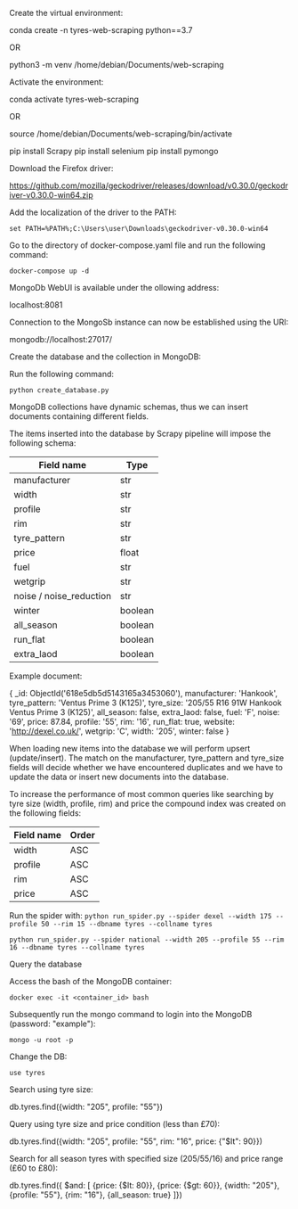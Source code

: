 Create the virtual environment:

conda create -n tyres-web-scraping python==3.7 

OR

python3 -m venv /home/debian/Documents/web-scraping

Activate the environment:

conda activate tyres-web-scraping 

OR

source /home/debian/Documents/web-scraping/bin/activate


pip install Scrapy
pip install selenium
pip install pymongo

Download the Firefox driver:

https://github.com/mozilla/geckodriver/releases/download/v0.30.0/geckodriver-v0.30.0-win64.zip


Add the localization of the driver to the PATH:

`set PATH=%PATH%;C:\Users\user\Downloads\geckodriver-v0.30.0-win64`


Go to the directory of docker-compose.yaml file and run the following command:

`docker-compose up -d`

MongoDb WebUI is available under the ollowing address:

localhost:8081

Connection to the MongoSb instance can now be established using the URI: 

mongodb://localhost:27017/

Create the database and the collection in MongoDB:

Run the following command:

`python create_database.py`

MongoDB collections have dynamic schemas, thus we can insert documents containing different fields.

The items inserted into the database by Scrapy pipeline will impose the following schema:

| Field name  | Type |
| ------------- | ------------- |
| manufacturer  | str  |
| width  | str  |
| profile  | str  |
| rim  | str  |
| tyre_pattern  | str  |
| price | float  |
| fuel | str  |
| wetgrip  | str  |
| noise / noise_reduction | str  |
| winter  | boolean  |
| all_season  | boolean  |
| run_flat | boolean  |
| extra_laod  | boolean  |

Example document:

{
    _id: ObjectId('618e5db5d5143165a3453060'),
    manufacturer: 'Hankook',
    tyre_pattern: 'Ventus Prime 3 (K125)',
    tyre_size: '205/55 R16 91W Hankook Ventus Prime 3 (K125)',
    all_season: false,
    extra_laod: false,
    fuel: 'F',
    noise: '69',
    price: 87.84,
    profile: '55',
    rim: '16',
    run_flat: true,
    website: 'http://dexel.co.uk/',
    wetgrip: 'C',
    width: '205',
    winter: false
}

When loading new items into the database we will perform upsert (update/insert). The match on the manufacturer, tyre_pattern and tyre_size fields will decide whether we have encountered duplicates and we have to update the data or insert new documents into the database.


To increase the performance of most common queries like searching by tyre size (width, profile, rim) and price the compound index was created on the following fields:

| Field name  | Order |
| ------------- | ------------- |
| width  | ASC  |
| profile  | ASC  |
| rim  | ASC  |
| price  | ASC  |


Run the spider with:
`python run_spider.py --spider dexel --width 175 --profile 50 --rim 15 --dbname tyres --collname tyres` 

`python run_spider.py --spider national --width 205 --profile 55 --rim 16 --dbname tyres --collname tyres`

Query the database

Access the bash of the MongoDB container:

`docker exec -it <container_id> bash`  

Subsequently run the mongo command to login into the MongoDB (password: "example"):

`mongo -u root -p`

Change the DB:

`use tyres`

Search using tyre size:

db.tyres.find({width: "205", profile: "55"}) 

Query using tyre size and price condition (less than £70):

db.tyres.find({width: "205", profile: "55", rim: "16", price: {"$lt": 90}})

Search for all season tyres with specified size (205/55/16) and price range (£60 to £80):

db.tyres.find({ $and: [ {price: {$lt: 80}}, {price: {$gt: 60}}, {width: "205"}, {profile: "55"}, {rim: "16"}, {all_season: true} ]})  

